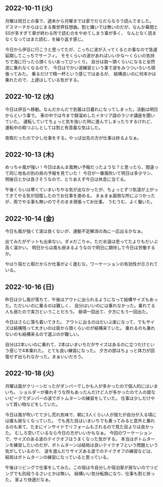 ## 2022-10-11 (火)

月曜は祝日との事で、週末から月曜までは家でだらだらなろう読んでました。
デスマーチからはじまる異世界狂想曲。割と嫌いでは無いのだが、なんか幕間とSSが多すぎて章が終わる所で読むのをやめてしまう事が多く、
なんとなく読まなくなってはまた読む、を繰り返す感じ。

今日から伊豆に行こうと思ってたが、こっちに波が入ってくるとの事なので急遽延期してこっちでサーフィ。
モモくらいの波があればいいかな〜くらいの気持ちで海に行ったら頭くらいあってびっくり。
自分は肩〜頭くらいになると全然波に乗れなくなるので、
今日はでかい波練習という事で波をみつついろいろ頑張ってみた。
乗るだけで精一杯という感じではあるが、
結構良いのに何本かは乗れたので、上達はしている気がする。

## 2022-10-12 (水)

今日は伊豆へ移動。なんだかんだで到着は日暮れになってしまった。活動は明日からという事で。
車の中では今まで録溜めしたイタリア語のラジオ講座を聞いていた。
運転していてちょっと気を抜いた時に進んでしまったりするけれど、
運転中の暇つぶしとしては割と有意義な気はした。

夜暇だったので少し仕事をする。やっぱ出先の方が仕事は捗るよなぁ。

## 2022-10-13 (木)

めっちゃ風が強い！今日はあんま風無い予報だったような？と思ったら、間違って同じ地名の別の県の予報を見ていた！
今日が一番風吹いて明日は多少マシ、明後日とかは良さそうなので、とりあえず今日は休息に当てる。

午後くらいは寒くていまいちやる気が出なかったが、ちょっとずつ気温が上がってきてやる気が回復したのでお仕事を進める。
まぁまぁ面倒な所にぶつかったが、雨でやる事も無いのでそのまま頑張ってお仕事。
うむうむ、よく働いた。

## 2022-10-14 (金)

今日も風が強くて波は良くないが、運動不足解消の為に一応出るかなぁ。

出てみたがゲットも出来ない。ダメだこりゃ。ただ水温は思ってたよりもだいぶ高く温かい。
明日からは風も弱まるようなので明日に期待して今日は労働するか。

やはり宿だと暇だからか仕事がよく進むな。ワーケーションの有効性が示されている。

## 2022-10-16 (日)

昨日は少し風が落ちて、午後はアウトに出られるようになって結構サイズもあった。ただいいのに乗るのは難しく、
自分はいいのには乗れなかった。乗れてる人も居たので実力ということだろう。
昼頃一回出て、夕方にもう一回出た。

今日はさらに落ち着いてきた。
アウトに出るのはだいぶ楽になって、でもサイズは結構残って大きいのは肩から頭くらいのが結構来ていた。
乗れるのも乗れないのも結構来るので選ぶのが難しい。

自分は2本いいのに乗れて、2本はいまいちだがサイズはあるのに立つだけという感じで4本乗れた。
とても良い練習になった。
夕方の部はちょっと体力が回復せず出られなかった。まぁいいだろう。

## 2022-10-18 (火)

月曜は面がクリーンだったがダンパーでしかも人が多かったので個人的にはいまいち。
ショルダーが乗れそうな所もあったんだけど人が多かったので人の居ないピークでダンパーの波でボトムターンの練習をしていた。
仕事は少しだけやって買い物などをしていた。

今日は風が吹いてて少し荒れ気味で、朝に3人くらい人が居たが自分が入る頃には誰も居なくなっていた。
でも見た目はいまいちでも乗ってみると意外と乗れるのも来て、たまにインサイドでリフォームもされるので見た目よりは良かった。
むしろ空いているなら今日の方がいいかもなぁ。
今回のワーケーションで、サイズのある波のテイクオフはうまくなった気がする。
本当はボトムターンを練習したいのだが、ボトムターンは結局は良いテイクオフという問題という気がしているので、
波を選んだりサイズある波でのテイクオフの練習などは、結局はボトムターンの練習になっていると思っている。

午後はリビングで仕事をしてみた。この宿は今自分しか宿泊客が居ないのでリビングでも別段うるさいとかは無い。
結構いい気分転換になり、仕事も割と捗った。
家より快適だなぁ。
